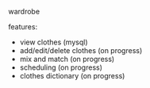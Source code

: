 wardrobe 

features:
- view clothes (mysql)
- add/edit/delete clothes (on progress)
- mix and match (on progress)
- scheduling (on progress)
- clothes dictionary (on progress)
